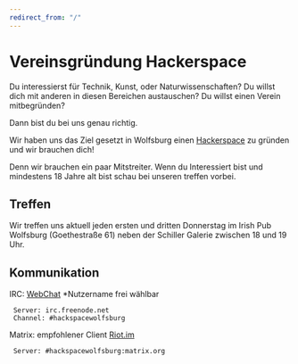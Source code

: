 ```yaml
---
redirect_from: "/"
---
```


# Vereinsgründung Hackerspace
   

Du interessierst für Technik, Kunst, oder Naturwissenschaften?
Du willst dich mit anderen in diesen Bereichen austauschen? 
Du willst einen Verein mitbegründen?

Dann bist du bei uns genau richtig.

Wir haben uns das Ziel gesetzt in Wolfsburg einen [Hackerspace](https://de.wikipedia.org/wiki/Hackerspace) zu gründen und wir brauchen dich!

Denn wir brauchen ein paar Mitstreiter.
Wenn du Interessiert bist und mindestens 18 Jahre alt bist schau bei unseren treffen vorbei.

## Treffen

Wir treffen uns aktuell jeden ersten und dritten Donnerstag im Irish Pub Wolfsburg (Goethestraße 61) neben der Schiller Galerie zwischen 18 und 19 Uhr.

## Kommunikation

IRC: [WebChat](https://kiwiirc.com/nextclient/irc.freenode.net/#hackspacewolfsburg) 
     *Nutzername frei wählbar
     
     Server: irc.freenode.net
     Channel: #hackspacewolfsburg

Matrix: empfohlener Client [Riot.im](https://about.riot.im)
        
     Server: #hackspacewolfsburg:matrix.org
